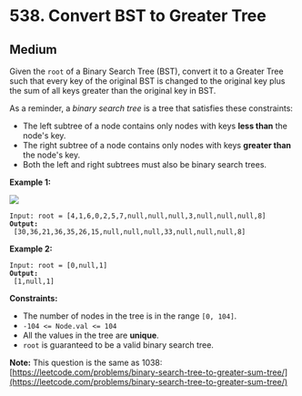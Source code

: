 # 538. Convert BST to Greater Tree

## Medium



Given the `root` of a Binary Search Tree (BST), convert it to a Greater Tree such that every key of the original BST is changed to the original key plus the sum of all keys greater than the original key in BST.

As a reminder, a _binary search tree_ is a tree that satisfies these constraints:

* The left subtree of a node contains only nodes with keys **less than** the node's key.
* The right subtree of a node contains only nodes with keys **greater than** the node's key.
* Both the left and right subtrees must also be binary search trees.

&#x20;

**Example 1:**

![](https://assets.leetcode.com/uploads/2019/05/02/tree.png)

<pre><code>Input: root = [4,1,6,0,2,5,7,null,null,null,3,null,null,null,8]
<strong>Output:
</strong> [30,36,21,36,35,26,15,null,null,null,33,null,null,null,8]
</code></pre>

**Example 2:**

<pre><code>Input: root = [0,null,1]
<strong>Output:
</strong> [1,null,1]
</code></pre>

&#x20;

**Constraints:**

* The number of nodes in the tree is in the range `[0, 104]`.
* `-104 <= Node.val <= 104`
* All the values in the tree are **unique**.
* `root` is guaranteed to be a valid binary search tree.

&#x20;

**Note:** This question is the same as 1038: [https://leetcode.com/problems/binary-search-tree-to-greater-sum-tree/](https://leetcode.com/problems/binary-search-tree-to-greater-sum-tree/)
